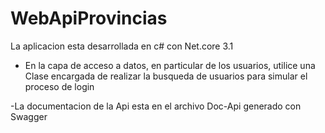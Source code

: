 # WebApiProvincias

La aplicacion esta desarrollada en c# con Net.core 3.1
- En la capa de acceso a datos, en particular de  los usuarios, utilice una Clase encargada de realizar la busqueda de usuarios para  simular el proceso de login

-La documentacion de la Api esta en el archivo Doc-Api generado con Swagger
 

